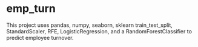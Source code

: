# emp_turn 

This project uses pandas, numpy, seaborn, sklearn train_test_split, StandardScaler, RFE, LogisticRegression, and a RandomForestClassifier to predict employee turnover.
